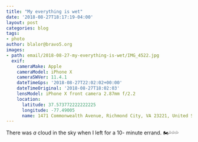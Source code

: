 ```yaml
---
title: "My everything is wet"
date: '2018-08-27T18:17:19-04:00'
layout: post
categories: blog
tags:
- photo
author: blalor@bravo5.org
images:
- path: email/2018-08-27-my-everything-is-wet/IMG_4522.jpg
  exif:
    cameraMake: Apple
    cameraModel: iPhone X
    cameraSWVer: 11.4.1
    dateTimeGps: '2018-08-27T22:02:02+00:00'
    dateTimeOriginal: '2018-08-27T18:02:03'
    lensModel: iPhone X front camera 2.87mm f/2.2
    location:
      latitude: 37.573772222222225
      longitude: -77.49005
      name: 1471 Commonwealth Avenue, Richmond City, VA 23221, United States of America
---
```


There was _a_ cloud in the sky when I left for a 10- minute errand. 🏍💦💦💦



